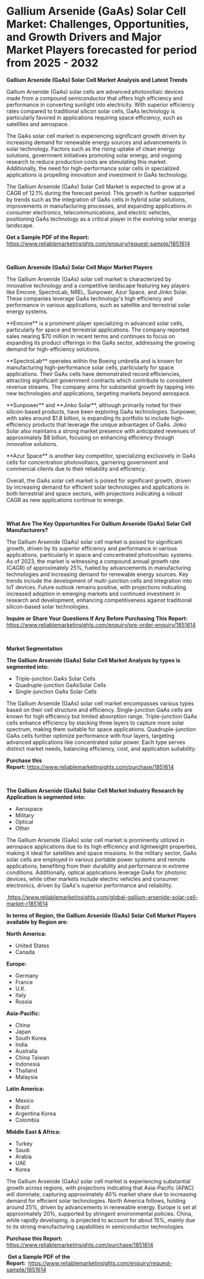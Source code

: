 <p><h1>Gallium Arsenide (GaAs) Solar Cell Market: Challenges, Opportunities, and Growth Drivers and Major Market Players forecasted for period from 2025 - 2032</h1></p><p><strong>Gallium Arsenide (GaAs) Solar Cell Market Analysis and Latest Trends</strong></p>
<p><p>Gallium Arsenide (GaAs) solar cells are advanced photovoltaic devices made from a compound semiconductor that offers high efficiency and performance in converting sunlight into electricity. With superior efficiency rates compared to traditional silicon solar cells, GaAs technology is particularly favored in applications requiring space efficiency, such as satellites and aerospace.</p><p>The GaAs solar cell market is experiencing significant growth driven by increasing demand for renewable energy sources and advancements in solar technology. Factors such as the rising uptake of clean energy solutions, government initiatives promoting solar energy, and ongoing research to reduce production costs are stimulating this market. Additionally, the need for high-performance solar cells in specialized applications is propelling innovation and investment in GaAs technology.</p><p>The Gallium Arsenide (GaAs) Solar Cell Market is expected to grow at a CAGR of 12.1% during the forecast period. This growth is further supported by trends such as the integration of GaAs cells in hybrid solar solutions, improvements in manufacturing processes, and expanding applications in consumer electronics, telecommunications, and electric vehicles, positioning GaAs technology as a critical player in the evolving solar energy landscape.</p></p>
<p><strong>Get a Sample PDF of the Report:&nbsp;</strong> <a href="https://www.reliablemarketinsights.com/enquiry/request-sample/1851614?utm_campaign=2738&utm_medium=2&utm_source=Github&utm_content=ia&utm_term=16042025&utm_id=gallium-arsenide-gaas-solar-cell">https://www.reliablemarketinsights.com/enquiry/request-sample/1851614</a></p>
<p>&nbsp;</p>
<p><strong>Gallium Arsenide (GaAs) Solar Cell Major Market Players</strong></p>
<p><p>The Gallium Arsenide (GaAs) solar cell market is characterized by innovative technology and a competitive landscape featuring key players like Emcore, SpectroLab, NREL, Sunpower, Azur Space, and Jinko Solar. These companies leverage GaAs technology's high efficiency and performance in various applications, such as satellite and terrestrial solar energy systems.</p><p>**Emcore** is a prominent player specializing in advanced solar cells, particularly for space and terrestrial applications. The company reported sales nearing $70 million in recent terms and continues to focus on expanding its product offerings in the GaAs sector, addressing the growing demand for high-efficiency solutions.</p><p>**SpectroLab** operates within the Boeing umbrella and is known for manufacturing high-performance solar cells, particularly for space applications. Their GaAs cells have demonstrated record efficiencies, attracting significant government contracts which contribute to consistent revenue streams. The company aims for substantial growth by tapping into new technologies and applications, targeting markets beyond aerospace.</p><p>**Sunpower** and **Jinko Solar**, although primarily noted for their silicon-based products, have been exploring GaAs technologies. Sunpower, with sales around $1.8 billion, is expanding its portfolio to include high-efficiency products that leverage the unique advantages of GaAs. Jinko Solar also maintains a strong market presence with anticipated revenues of approximately $8 billion, focusing on enhancing efficiency through innovative solutions.</p><p>**Azur Space** is another key competitor, specializing exclusively in GaAs cells for concentration photovoltaics, garnering government and commercial clients due to their reliability and efficiency. </p><p>Overall, the GaAs solar cell market is poised for significant growth, driven by increasing demand for efficient solar technologies and applications in both terrestrial and space sectors, with projections indicating a robust CAGR as new applications continue to emerge.</p></p>
<p>&nbsp;</p>
<p><strong>What Are The Key Opportunities For Gallium Arsenide (GaAs) Solar Cell Manufacturers?</strong></p>
<p><p>The Gallium Arsenide (GaAs) solar cell market is poised for significant growth, driven by its superior efficiency and performance in various applications, particularly in space and concentrated photovoltaic systems. As of 2023, the market is witnessing a compound annual growth rate (CAGR) of approximately 25%, fueled by advancements in manufacturing technologies and increasing demand for renewable energy sources. Key trends include the development of multi-junction cells and integration into IoT devices. Future outlook remains positive, with projections indicating increased adoption in emerging markets and continued investment in research and development, enhancing competitiveness against traditional silicon-based solar technologies.</p></p>
<p><strong>Inquire or Share Your Questions If Any Before Purchasing This Report:</strong> <a href="https://www.reliablemarketinsights.com/enquiry/pre-order-enquiry/1851614?utm_campaign=2738&utm_medium=2&utm_source=Github&utm_content=ia&utm_term=16042025&utm_id=gallium-arsenide-gaas-solar-cell">https://www.reliablemarketinsights.com/enquiry/pre-order-enquiry/1851614</a></p>
<p>&nbsp;</p>
<p><strong>Market Segmentation</strong></p>
<p><strong>The Gallium Arsenide (GaAs) Solar Cell Market Analysis by types is segmented into:</strong></p>
<p><ul><li>Triple-junction GaAs Solar Cells</li><li>Quadruple-junction GaAsSolar Cells</li><li>Single-junction GaAs Solar Cells</li></ul></p>
<p><p>The Gallium Arsenide (GaAs) solar cell market encompasses various types based on their cell structure and efficiency. Single-junction GaAs cells are known for high efficiency but limited absorption range. Triple-junction GaAs cells enhance efficiency by stacking three layers to capture more solar spectrum, making them suitable for space applications. Quadruple-junction GaAs cells further optimize performance with four layers, targeting advanced applications like concentrated solar power. Each type serves distinct market needs, balancing efficiency, cost, and application suitability.</p></p>
<p><strong>Purchase this Report:&nbsp;</strong><a href="https://www.reliablemarketinsights.com/purchase/1851614?utm_campaign=2738&utm_medium=2&utm_source=Github&utm_content=ia&utm_term=16042025&utm_id=gallium-arsenide-gaas-solar-cell">https://www.reliablemarketinsights.com/purchase/1851614</a></p>
<p>&nbsp;</p>
<p><strong>The Gallium Arsenide (GaAs) Solar Cell Market Industry Research by Application is segmented into:</strong></p>
<p><ul><li>Aerospace</li><li>Military</li><li>Optical</li><li>Other</li></ul></p>
<p><p>The Gallium Arsenide (GaAs) solar cell market is prominently utilized in aerospace applications due to its high efficiency and lightweight properties, making it ideal for satellites and space missions. In the military sector, GaAs solar cells are employed in various portable power systems and remote applications, benefiting from their durability and performance in extreme conditions. Additionally, optical applications leverage GaAs for photonic devices, while other markets include electric vehicles and consumer electronics, driven by GaAs's superior performance and reliability.</p></p>
<p><a href="https://www.reliablemarketinsights.com/global-gallium-arsenide-solar-cell-market-r1851614?utm_campaign=2738&utm_medium=2&utm_source=Github&utm_content=ia&utm_term=16042025&utm_id=gallium-arsenide-gaas-solar-cell">&nbsp;https://www.reliablemarketinsights.com/global-gallium-arsenide-solar-cell-market-r1851614</a></p>
<p><strong>In terms of Region, the Gallium Arsenide (GaAs) Solar Cell Market Players available by Region are:</strong></p>
<p>
    <p> <strong> North America: </strong>
        <ul>
            <li>United States</li>
            <li>Canada</li>
        </ul>
        </p> 
    <p> <strong> Europe: </strong>
        <ul>
            <li>Germany</li>
            <li>France</li>
            <li>U.K.</li>
            <li>Italy</li>
            <li>Russia</li>
        </ul>
        </p> 
    <p> <strong> Asia-Pacific: </strong>
        <ul>
            <li>China</li>
            <li>Japan</li>
            <li>South Korea</li>
            <li>India</li>
            <li>Australia</li>
            <li>China Taiwan</li>
            <li>Indonesia</li>
            <li>Thailand</li>
            <li>Malaysia</li>
        </ul>
        </p> 
    <p> <strong> Latin America: </strong>
        <ul>
            <li>Mexico</li>
            <li>Brazil</li>
            <li>Argentina Korea</li>
            <li>Colombia</li>
        </ul>
        </p> 
    <p> <strong> Middle East & Africa: </strong>
        <ul>
            <li>Turkey</li>
            <li>Saudi</li>
            <li>Arabia</li>
            <li>UAE</li>
            <li>Korea</li>
        </ul>
    </p>
    </p>
<p><p>The Gallium Arsenide (GaAs) solar cell market is experiencing substantial growth across regions, with projections indicating that Asia-Pacific (APAC) will dominate, capturing approximately 40% market share due to increasing demand for efficient solar technologies. North America follows, holding around 25%, driven by advancements in renewable energy. Europe is set at approximately 20%, supported by stringent environmental policies. China, while rapidly developing, is projected to account for about 15%, mainly due to its strong manufacturing capabilities in semiconductor technologies.</p></p>
<p><strong>Purchase this Report: </strong><a href="https://www.reliablemarketinsights.com/purchase/1851614?utm_campaign=2738&utm_medium=2&utm_source=Github&utm_content=ia&utm_term=16042025&utm_id=gallium-arsenide-gaas-solar-cell">https://www.reliablemarketinsights.com/purchase/1851614</a></p>
<p>&nbsp;<strong>Get a Sample PDF of the Report:&nbsp;&nbsp;</strong><a href="https://www.reliablemarketinsights.com/enquiry/request-sample/1851614?utm_campaign=2738&utm_medium=2&utm_source=Github&utm_content=ia&utm_term=16042025&utm_id=gallium-arsenide-gaas-solar-cell">https://www.reliablemarketinsights.com/enquiry/request-sample/1851614</a></p>
<p><strong></strong></p>
<p><p></p><p></p><p></p></p>